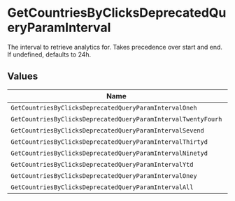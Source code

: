 # GetCountriesByClicksDeprecatedQueryParamInterval

The interval to retrieve analytics for. Takes precedence over start and end. If undefined, defaults to 24h.


## Values

| Name                                                          | Value                                                         |
| ------------------------------------------------------------- | ------------------------------------------------------------- |
| `GetCountriesByClicksDeprecatedQueryParamIntervalOneh`        | 1h                                                            |
| `GetCountriesByClicksDeprecatedQueryParamIntervalTwentyFourh` | 24h                                                           |
| `GetCountriesByClicksDeprecatedQueryParamIntervalSevend`      | 7d                                                            |
| `GetCountriesByClicksDeprecatedQueryParamIntervalThirtyd`     | 30d                                                           |
| `GetCountriesByClicksDeprecatedQueryParamIntervalNinetyd`     | 90d                                                           |
| `GetCountriesByClicksDeprecatedQueryParamIntervalYtd`         | ytd                                                           |
| `GetCountriesByClicksDeprecatedQueryParamIntervalOney`        | 1y                                                            |
| `GetCountriesByClicksDeprecatedQueryParamIntervalAll`         | all                                                           |